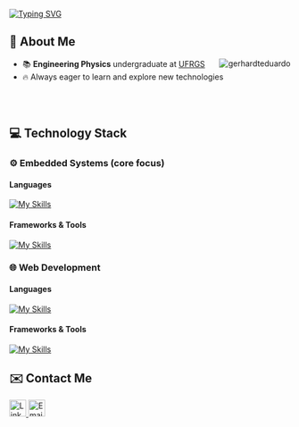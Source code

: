 <a href="https://git.io/typing-svg"><img src="https://readme-typing-svg.demolab.com?font=Roboto+Mono&weight=700&size=30&duration=2650&pause=850&color=326BFF&background=FFFFFF00&width=800&lines=Hello%2C+my+name+is+Eduardo+Gerhardt+;I'm+from+Brazil;I'm+a+Software+Engineer;Welcome+to+my+profile!" alt="Typing SVG" /></a>

## 🚀 About Me

<div>
  <a href="https://github.com/gerhardteduardo">
    <img align="right"
      src="https://github-readme-stats.vercel.app/api/top-langs?username=gerhardteduardo&show_icons=true&theme=dark&locale=en&layout=compact"
      alt="gerhardteduardo" />
  </a>
</div>

- 📚 **Engineering Physics** undergraduate at <a href="https://www.linkedin.com/school/ufrgs/" target="_blank">UFRGS</a>
- 🔥 Always eager to learn and explore new technologies

<br/><br/>

## 💻 Technology Stack

### ⚙️ Embedded Systems (core focus)
#### Languages
<div align="left">

  [![My Skills](https://skillicons.dev/icons?i=c,cpp,cs,bash,python,&theme=dark)](https://skillicons.dev)
</div>

#### Frameworks & Tools
<div align="left">

  [![My Skills](https://skillicons.dev/icons?i=linux,ubuntu,raspberrypi,arduino,vim,cmake,dotnet,&theme=dark)](https://skillicons.dev)
</div>

### 🌐 Web Development
#### Languages
<div align="left">

  [![My Skills](https://skillicons.dev/icons?i=ts,js,html,css,&theme=dark)](https://skillicons.dev)
</div>

#### Frameworks & Tools
<div align="left">

  [![My Skills](https://skillicons.dev/icons?i=react,tailwind,vite,figma,aws,nodejs,nextjs,mysql,postgres,&theme=dark)](https://skillicons.dev)
</div>

## ✉️ Contact Me
<div>
  <a href="https://www.linkedin.com/in/eduardo-gerhardt/">
    <img src="https://img.shields.io/badge/linkedin-%230077B5.svg?&style=for-the-badge&logo=linkedin&logoColor=white"
      height="30" alt="Linkedin" />
  </a>
  <a href="mailto:comercial.eduardogerhardt@gmail.com">
    <img
      src="https://img.shields.io/badge/Email-D14836?style=for-the-badge&logo=gmail&logoColor=white"
      height="30" alt="Email" />
  </a>
</div>
